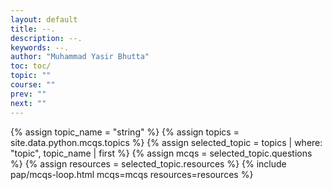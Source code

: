 ```yaml
---
layout: default
title: --.
description: --.
keywords: --.
author: "Muhammad Yasir Bhutta"
toc: toc/
topic: ""
course: ""
prev: ""
next: ""
---
```


{% assign topic_name = "string" %}
{% assign topics = site.data.python.mcqs.topics %}
{% assign selected_topic = topics | where: "topic", topic_name | first %}
{% assign mcqs = selected_topic.questions %}
{% assign resources = selected_topic.resources %}
{% include pap/mcqs-loop.html mcqs=mcqs resources=resources %}